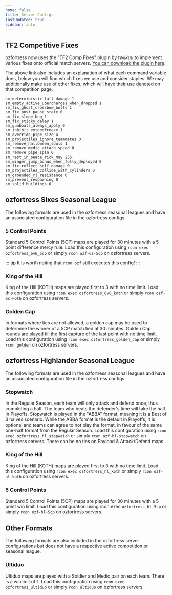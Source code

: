 ```yaml
---
home: false
title: Server Configs
lastUpdated: true
sidebar: auto
---
```


## TF2 Competitive Fixes
ozfortress now uses the "TF2 Comp Fixes" plugin by *twiikuu* to implement various fixes onto official match servers. [You can download the plugin here](https://github.com/ldesgoui/tf2-comp-fixes).

The above link also includes an explanation of what each command variable does, below you will find which fixes we use and consider staples. We may additionally make use of other fixes, which will have their use denoted on that competition page.

```
sm_deterministic_fall_damage 1
sm_empty_active_ubercharges_when_dropped 1
sm_fix_ghost_crossbow_bolts 1
sm_fix_post_pause_state 0
sm_fix_slope_bug 1
sm_fix_sticky_delay 1
sm_gunboats_always_apply 0
sm_inhibit_extendfreeze 1
sm_override_pipe_size 4
sm_projectiles_ignore_teammates 0
sm_remove_halloween_souls 1
sm_remove_medic_attach_speed 0
sm_remove_pipe_spin 0
sm_rest_in_peace_rick_may 255
sm_winger_jump_bonus_when_fully_deployed 0
sm_fix_reflect_self_damage 0
sm_projectiles_collide_with_cylinders 0
sm_grounded_rj_resistance 0
sm_prevent_respawning 0
sm_solid_buildings 0
```

## ozfortress Sixes Seasonal League
The following formats are used in the ozfortress seasonal leagues and have an associated configuration file in the ozfortress configs.

### 5 Control Points
Standard 5 Control Points (5CP) maps are played for 30 minutes with a 5 point difference mercy rule. Load this configuration using `rcon exec ozfortress_6v6_5cp` or simply `rcon ozf-6s-5cp` on ozfortress servers. 

::: tip
It is worth noting that `rcon ozf` still executes this config!
:::

### King of the Hill
King of the Hill (KOTH) maps are played first to 3 with no time limit. Load this configuration using `rcon exec ozfortress_6v6_koth` or simply `rcon ozf-6s-koth` on ozfortress servers.

### Golden Cap
In formats where ties are not allowed, a golden cap may be used to determine the winner of a 5CP match tied at 30 minutes. Golden Cap rounds are played till the first capture of the last point with no time limit. Load this configuration using `rcon exec ozfortress_golden_cap` or simply `rcon golden` on ozfortress servers.


## ozfortress Highlander Seasonal League
The following formats are used in the ozfortress seasonal leagues and have an associated configuration file in the ozfortress configs.

### Stopwatch
In the Regular Season, each team will only attack and defend once, thus completing a half. The team who beats the defender's time will take the half. In Playoffs, Stopwatch is played in the "ABBA" format, meaning it is a Best of 3 halves scenario. While the ABBA format is the default in Playoffs, it is optional and teams can agree to not play the format, in favour of the same one-half format from the Regular Season. Load this configuration using `rcon exec ozfortress_hl_stopwatch` or simply `rcon ozf-hl-stopwatch` on ozfortress servers.
There can be no ties on Payload & Attack/Defend maps.

### King of the Hill
King of the Hill (KOTH) maps are played first to 3 with no time limit. Load this configuration using `rcon exec ozfortress_hl_koth` or simply `rcon ozf-hl-koth` on ozfortress servers.

### 5 Control Points
Standard 5 Control Points (5CP) maps are played for 30 minutes with a 5 point win limit. Load this configuration using rcon exec `ozfortress_hl_5cp` or simply `rcon ozf-hl-5cp` on ozfortress servers.

## Other Formats
The following formats are also included in the ozfortress server configurations but does not have a respective active competition or seasonal league.

### Ultiduo
Ultiduo maps are played with a Soldier and Medic pair on each team. There is a winlimit of 1. Load this configuration using `rcon exec ozfortress_ultiduo` or simply `rcon ultiduo` on ozfortress servers.
